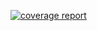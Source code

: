 [![coverage report](https://gitlab.univ-lr.fr/jpiaud/my_arithmetic_joackim/badges/new_way/coverage.svg)](https://gitlab.univ-lr.fr/jpiaud/my_arithmetic_joackim/-/commits/new_way)